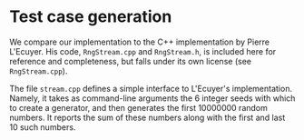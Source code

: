 # Test case generation

We compare our implementation to the C++ implementation by Pierre
L'Ecuyer. His code, `RngStream.cpp` and `RngStream.h`, is included
here for reference and completeness, but falls under its own license
(see `RngStream.cpp`).

The file `stream.cpp` defines a simple interface to L'Ecuyer's
implementation. Namely, it takes as command-line arguments the 6
integer seeds with which to create a generator, and then generates the
first 10000000 random numbers. It reports the sum of these numbers
along with the first and last 10 such numbers.
